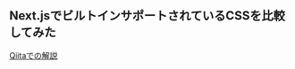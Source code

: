 ## Next.jsでビルトインサポートされているCSSを比較してみた

[Qiitaでの解説](https://qiita.com/xrxoxcxox/items/e7202a73f30d58b76229)
